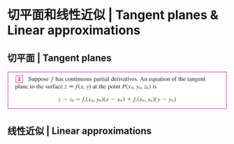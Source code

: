 # 切平面和线性近似 | Tangent planes & Linear approximations

## 切平面 | Tangent planes

![切平面计算公式](.切平面和线性近似/切平面计算公式.png)

## 线性近似 | Linear approximations


